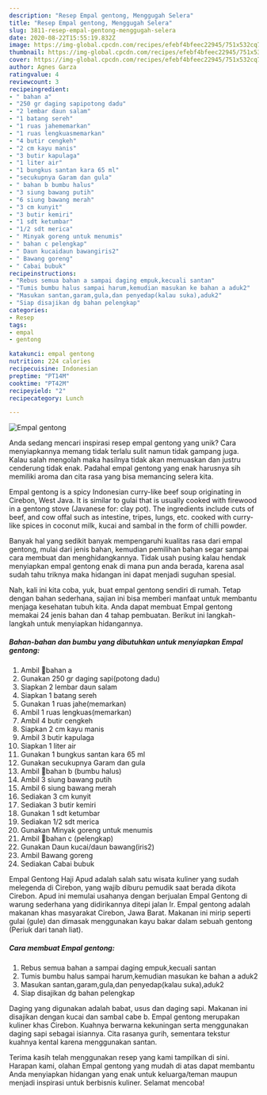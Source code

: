 ```yaml
---
description: "Resep Empal gentong, Menggugah Selera"
title: "Resep Empal gentong, Menggugah Selera"
slug: 3811-resep-empal-gentong-menggugah-selera
date: 2020-08-22T15:55:19.832Z
image: https://img-global.cpcdn.com/recipes/efebf4bfeec22945/751x532cq70/empal-gentong-foto-resep-utama.jpg
thumbnail: https://img-global.cpcdn.com/recipes/efebf4bfeec22945/751x532cq70/empal-gentong-foto-resep-utama.jpg
cover: https://img-global.cpcdn.com/recipes/efebf4bfeec22945/751x532cq70/empal-gentong-foto-resep-utama.jpg
author: Agnes Garza
ratingvalue: 4
reviewcount: 3
recipeingredient:
- " bahan a"
- "250 gr daging sapipotong dadu"
- "2 lembar daun salam"
- "1 batang sereh"
- "1 ruas jahememarkan"
- "1 ruas lengkuasmemarkan"
- "4 butir cengkeh"
- "2 cm kayu manis"
- "3 butir kapulaga"
- "1 liter air"
- "1 bungkus santan kara 65 ml"
- "secukupnya Garam dan gula"
- " bahan b bumbu halus"
- "3 siung bawang putih"
- "6 siung bawang merah"
- "3 cm kunyit"
- "3 butir kemiri"
- "1 sdt ketumbar"
- "1/2 sdt merica"
- " Minyak goreng untuk menumis"
- " bahan c pelengkap"
- " Daun kucaidaun bawangiris2"
- " Bawang goreng"
- " Cabai bubuk"
recipeinstructions:
- "Rebus semua bahan a sampai daging empuk,kecuali santan"
- "Tumis bumbu halus sampai harum,kemudian masukan ke bahan a aduk2"
- "Masukan santan,garam,gula,dan penyedap(kalau suka),aduk2"
- "Siap disajikan dg bahan pelengkap"
categories:
- Resep
tags:
- empal
- gentong

katakunci: empal gentong 
nutrition: 224 calories
recipecuisine: Indonesian
preptime: "PT14M"
cooktime: "PT42M"
recipeyield: "2"
recipecategory: Lunch

---
```



![Empal gentong](https://img-global.cpcdn.com/recipes/efebf4bfeec22945/751x532cq70/empal-gentong-foto-resep-utama.jpg)

Anda sedang mencari inspirasi resep empal gentong yang unik? Cara menyiapkannya memang tidak terlalu sulit namun tidak gampang juga. Kalau salah mengolah maka hasilnya tidak akan memuaskan dan justru cenderung tidak enak. Padahal empal gentong yang enak harusnya sih memiliki aroma dan cita rasa yang bisa memancing selera kita.

Empal gentong is a spicy Indonesian curry-like beef soup originating in Cirebon, West Java. It is similar to gulai that is usually cooked with firewood in a gentong stove (Javanese for: clay pot). The ingredients include cuts of beef, and cow offal such as intestine, tripes, lungs, etc. cooked with curry-like spices in coconut milk, kucai and sambal in the form of chilli powder.

Banyak hal yang sedikit banyak mempengaruhi kualitas rasa dari empal gentong, mulai dari jenis bahan, kemudian pemilihan bahan segar sampai cara membuat dan menghidangkannya. Tidak usah pusing kalau hendak menyiapkan empal gentong enak di mana pun anda berada, karena asal sudah tahu triknya maka hidangan ini dapat menjadi suguhan spesial.


Nah, kali ini kita coba, yuk, buat empal gentong sendiri di rumah. Tetap dengan bahan sederhana, sajian ini bisa memberi manfaat untuk membantu menjaga kesehatan tubuh kita. Anda dapat membuat Empal gentong memakai 24 jenis bahan dan 4 tahap pembuatan. Berikut ini langkah-langkah untuk menyiapkan hidangannya.

<!--inarticleads1-->

##### Bahan-bahan dan bumbu yang dibutuhkan untuk menyiapkan Empal gentong:

1. Ambil  🍜bahan a
1. Gunakan 250 gr daging sapi(potong dadu)
1. Siapkan 2 lembar daun salam
1. Siapkan 1 batang sereh
1. Gunakan 1 ruas jahe(memarkan)
1. Ambil 1 ruas lengkuas(memarkan)
1. Ambil 4 butir cengkeh
1. Siapkan 2 cm kayu manis
1. Ambil 3 butir kapulaga
1. Siapkan 1 liter air
1. Gunakan 1 bungkus santan kara 65 ml
1. Gunakan secukupnya Garam dan gula
1. Ambil  🍜bahan b (bumbu halus)
1. Ambil 3 siung bawang putih
1. Ambil 6 siung bawang merah
1. Sediakan 3 cm kunyit
1. Sediakan 3 butir kemiri
1. Gunakan 1 sdt ketumbar
1. Sediakan 1/2 sdt merica
1. Gunakan  Minyak goreng untuk menumis
1. Ambil  🍜bahan c (pelengkap)
1. Gunakan  Daun kucai/daun bawang(iris2)
1. Ambil  Bawang goreng
1. Sediakan  Cabai bubuk


Empal Gentong Haji Apud adalah salah satu wisata kuliner yang sudah melegenda di Cirebon, yang wajib diburu pemudik saat berada dikota Cirebon. Apud ini memulai usahanya dengan berjualan Empal Gentong di warung sederhana yang didirikannya ditepi jalan Ir. Empal gentong adalah makanan khas masyarakat Cirebon, Jawa Barat. Makanan ini mirip seperti gulai (gule) dan dimasak menggunakan kayu bakar dalam sebuah gentong (Periuk dari tanah liat). 

<!--inarticleads2-->

##### Cara membuat Empal gentong:

1. Rebus semua bahan a sampai daging empuk,kecuali santan
1. Tumis bumbu halus sampai harum,kemudian masukan ke bahan a aduk2
1. Masukan santan,garam,gula,dan penyedap(kalau suka),aduk2
1. Siap disajikan dg bahan pelengkap


Daging yang digunakan adalah babat, usus dan daging sapi. Makanan ini disajikan dengan kucai dan sambal cabe b. Empal gentong merupakan kuliner khas Cirebon. Kuahnya berwarna kekuningan serta menggunakan daging sapi sebagai isiannya. Cita rasanya gurih, sementara tekstur kuahnya kental karena menggunakan santan. 

Terima kasih telah menggunakan resep yang kami tampilkan di sini. Harapan kami, olahan Empal gentong yang mudah di atas dapat membantu Anda menyiapkan hidangan yang enak untuk keluarga/teman maupun menjadi inspirasi untuk berbisnis kuliner. Selamat mencoba!
